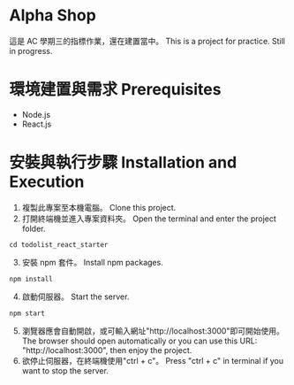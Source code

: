 # Alpha Shop

這是 AC 學期三的指標作業，還在建置當中。
This is a project for practice. Still in progress.

# 環境建置與需求 Prerequisites

- Node.js
- React.js

# 安裝與執行步驟 Installation and Execution

1. 複製此專案至本機電腦。
   Clone this project.
2. 打開終端機並進入專案資料夾。
   Open the terminal and enter the project folder.

```
cd todolist_react_starter
```

3. 安裝 npm 套件。
   Install npm packages.

```
npm install
```

4. 啟動伺服器。
   Start the server.

```
npm start
```

5. 瀏覽器應會自動開啟，或可輸入網址"http://localhost:3000"即可開始使用。
   The browser should open automatically or you can use this URL: "http://localhost:3000", then enjoy the project.
6. 欲停止伺服器，在終端機使用"ctrl + c"。
   Press "ctrl + c" in terminal if you want to stop the server.
